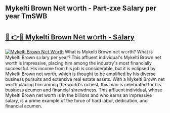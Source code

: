 ## Mykelti Brown N𝚎t w𝚘rth - Part-zxe S𝚊lary per year TmSWB

# <h2><a href="http://gc3ab1.nevu.top/?p=Mykelti+Brown">🔗 👉🔴 Mykelti Brown N𝚎t w𝚘rth - S𝚊lary</a></h2>

[![Mykelti Brown N𝚎t W𝚘rth](https://i.imgur.com/Oavwk0R.jpeg)](http://gc3ab1.nevu.top/?p=Mykelti+Brown)
What is Mykelti Brown n𝚎t w𝚘rth? What is Mykelti Brown s𝚊lary per year?
This affluent individual's Mykelti Brown net worth is impressive, placing him among the industry's most financially successful. His income from his job is considerable, but it is eclipsed by Mykelti Brown net worth, which is thought to be amplified by his diverse business pursuits and extensive real estate assets. With a Mykelti Brown net worth placing him among the world's richest, this man is celebrated for his business acumen and financial shrewdness. This affluent individual, whose Mykelti Brown net worth is in the billions and who earns an impressive salary, is a prime example of the force of hard labor, dedication, and financial acumen.
